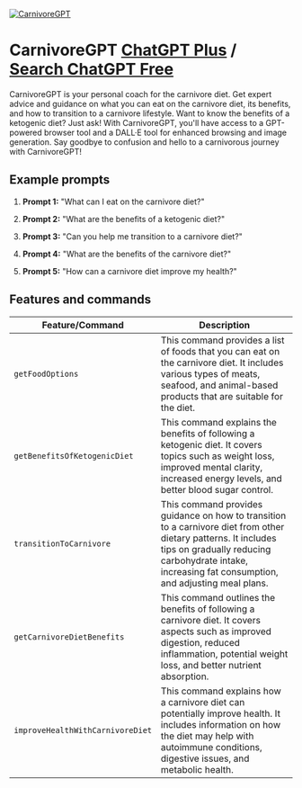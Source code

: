 
[![CarnivoreGPT](https://files.oaiusercontent.com/file-9G2xVGyumf832oOMAiY4Wtzv?se=2123-10-19T03%3A53%3A16Z&sp=r&sv=2021-08-06&sr=b&rscc=max-age%3D31536000%2C%20immutable&rscd=attachment%3B%20filename%3DIMG_1645.png&sig=7nr2oitw1fNMt7niMeJ%2BrexxfyFRMNwCZUjfB2Risd0%3D)](https://chat.openai.com/g/g-oY551ddGH-carnivoregpt)

# CarnivoreGPT [ChatGPT Plus](https://chat.openai.com/g/g-oY551ddGH-carnivoregpt) / [Search ChatGPT Free](https://gptcall.net/index.html#/?search=CarnivoreGPT)

CarnivoreGPT is your personal coach for the carnivore diet. Get expert advice and guidance on what you can eat on the carnivore diet, its benefits, and how to transition to a carnivore lifestyle. Want to know the benefits of a ketogenic diet? Just ask! With CarnivoreGPT, you'll have access to a GPT-powered browser tool and a DALL·E tool for enhanced browsing and image generation. Say goodbye to confusion and hello to a carnivorous journey with CarnivoreGPT!

## Example prompts

1. **Prompt 1:** "What can I eat on the carnivore diet?"

2. **Prompt 2:** "What are the benefits of a ketogenic diet?"

3. **Prompt 3:** "Can you help me transition to a carnivore diet?"

4. **Prompt 4:** "What are the benefits of the carnivore diet?"

5. **Prompt 5:** "How can a carnivore diet improve my health?"


## Features and commands

| Feature/Command | Description |
| --- | --- |
| `getFoodOptions` | This command provides a list of foods that you can eat on the carnivore diet. It includes various types of meats, seafood, and animal-based products that are suitable for the diet. |
| `getBenefitsOfKetogenicDiet` | This command explains the benefits of following a ketogenic diet. It covers topics such as weight loss, improved mental clarity, increased energy levels, and better blood sugar control. |
| `transitionToCarnivore` | This command provides guidance on how to transition to a carnivore diet from other dietary patterns. It includes tips on gradually reducing carbohydrate intake, increasing fat consumption, and adjusting meal plans. |
| `getCarnivoreDietBenefits` | This command outlines the benefits of following a carnivore diet. It covers aspects such as improved digestion, reduced inflammation, potential weight loss, and better nutrient absorption. |
| `improveHealthWithCarnivoreDiet` | This command explains how a carnivore diet can potentially improve health. It includes information on how the diet may help with autoimmune conditions, digestive issues, and metabolic health. |


